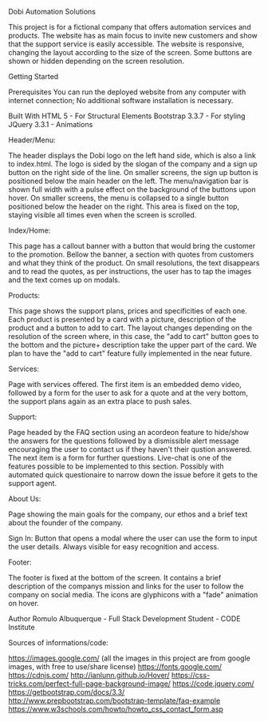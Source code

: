 Dobi Automation Solutions

This project is for a fictional company that offers automation services and products. The website has as main focus to invite new customers and show that the support service is easily accessible.
The website is responsive, changing the layout according to the size of the screen. Some buttons are shown or hidden depending on the screen resolution.


Getting Started

Prerequisites
You can run the deployed website from any computer with internet connection;
No additional software installation is necessary.


Built With
HTML 5 - For Structural Elements
Bootstrap 3.3.7 - For styling
JQuery 3.3.1 - Animations


Header/Menu:

The header displays the Dobi logo on the left hand side, which is also a link to index.html. The logo is sided by the slogan of the company and a sign up button
on the right side of the line. 
On smaller screens, the sign up button is positioned below the main header on the left. The menu/navigation bar is shown full width with a pulse effect on the background of the buttons upon hover. On smaller screens, the menu is collapsed to a single button positioned below the header on the right.
This area is fixed on the top, staying visible all times even when the screen is scrolled.


Index/Home:

This page has a callout banner with a button that would bring the customer to the promotion. Bellow the banner, a section with quotes from customers and what they think of the product. On small resolutions, the text disappears and to read the quotes, as per instructions, the user has to tap the images and the text comes up on modals.


Products:

This page shows the support plans, prices and specificities of each one. Each product is presented by a card with a picture, description of the product and
a button to add to cart. The layout changes depending on the resolution of the screen where, in this case, the "add to cart" button goes to the bottom and the picture+ description take the upper part of the card.
We plan to have the "add to cart" feature fully implemented in the near future.


Services:

Page with services offered. The first item is an embedded demo video, followed by a form for the user to ask for a quote and at the very bottom, the support plans again as an extra place to push sales.


Support: 

Page headed by the FAQ section using an acordeon feature to hide/show the answers for the questions followed by a dismissible alert message encouraging the user to contact us if they haven't their qustion answered. The next item is a form for further questions.
Live-chat is one of the features possible to be implemented to this section. Possibly with automated quick questionaire to narrow down the issue before it gets to the support agent.


About Us:

Page showing the main goals for the company, our ethos and a brief text about the founder of the company.


Sign In:
Button that opens a modal where the user can use the form to input the user details. Always visible for easy recognition and access.


Footer:

The footer is fixed at the bottom of the screen. It contains a brief description of the companys mission and links for the user to follow the
company on social media. The icons are glyphicons with a "fade" animation on hover.





Author
Romulo Albuquerque - Full Stack Development Student - CODE Institute




Sources of informations/code:

https://images.google.com/ (all the images in this project are from google images, with free to use/share license)
https://fonts.google.com/
https://cdnjs.com/
http://ianlunn.github.io/Hover/
https://css-tricks.com/perfect-full-page-background-image/
https://code.jquery.com/
https://getbootstrap.com/docs/3.3/
http://www.prepbootstrap.com/bootstrap-template/faq-example
https://www.w3schools.com/howto/howto_css_contact_form.asp